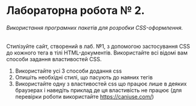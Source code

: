 # Лабораторна робота № 2.
###### Використання програмних пакетів для розробки CSS-оформлення. 

Cтилізуйте сайт, створений в лаб. №1, з допомогою застосування CSS до кожного тега в тілі HTML-документів. Використайте всі відомі вам способи задання властивостей CSS. 

1. Використайте усі 3 способи додання css
2. Опишіть необхідні стилі, що пасують до наяних тегів
3. Використайте одну з властивостей css що працює лише в деяких браузерах і наведіть приклад де ця властивість не працює (для перевірки роботи використайте https://caniuse.com/)